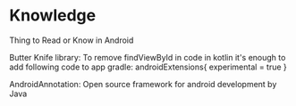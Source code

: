 # Knowledge
Thing to Read or Know in Android

Butter Knife library: To remove findViewById in code
  in kotlin it's enough to add following code to app gradle:
    androidExtensions{
      experimental = true
    }

AndroidAnnotation: Open source framework for android development by Java
